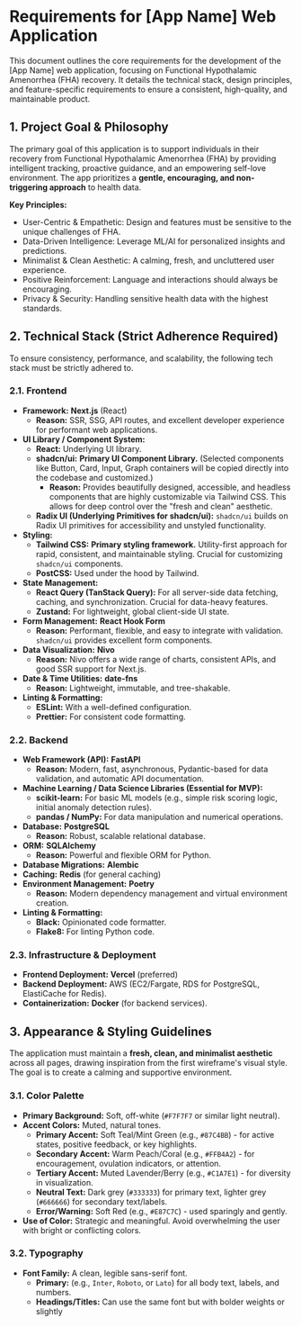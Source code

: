 # Requirements for [App Name] Web Application

This document outlines the core requirements for the development of the [App Name] web application, focusing on Functional Hypothalamic Amenorrhea (FHA) recovery. It details the technical stack, design principles, and feature-specific requirements to ensure a consistent, high-quality, and maintainable product.

## 1. Project Goal & Philosophy

The primary goal of this application is to support individuals in their recovery from Functional Hypothalamic Amenorrhea (FHA) by providing intelligent tracking, proactive guidance, and an empowering self-love environment. The app prioritizes a **gentle, encouraging, and non-triggering approach** to health data.

**Key Principles:**
* User-Centric & Empathetic: Design and features must be sensitive to the unique challenges of FHA.
* Data-Driven Intelligence: Leverage ML/AI for personalized insights and predictions.
* Minimalist & Clean Aesthetic: A calming, fresh, and uncluttered user experience.
* Positive Reinforcement: Language and interactions should always be encouraging.
* Privacy & Security: Handling sensitive health data with the highest standards.

## 2. Technical Stack (Strict Adherence Required)

To ensure consistency, performance, and scalability, the following tech stack must be strictly adhered to.

### 2.1. Frontend

* **Framework:** **Next.js** (React)
    * **Reason:** SSR, SSG, API routes, and excellent developer experience for performant web applications.
* **UI Library / Component System:**
    * **React:** Underlying UI library.
    * **shadcn/ui:** **Primary UI Component Library.** (Selected components like Button, Card, Input, Graph containers will be copied directly into the codebase and customized.)
        * **Reason:** Provides beautifully designed, accessible, and headless components that are highly customizable via Tailwind CSS. This allows for deep control over the "fresh and clean" aesthetic.
    * **Radix UI (Underlying Primitives for shadcn/ui):** `shadcn/ui` builds on Radix UI primitives for accessibility and unstyled functionality.
* **Styling:**
    * **Tailwind CSS:** **Primary styling framework.** Utility-first approach for rapid, consistent, and maintainable styling. Crucial for customizing `shadcn/ui` components.
    * **PostCSS:** Used under the hood by Tailwind.
* **State Management:**
    * **React Query (TanStack Query):** For all server-side data fetching, caching, and synchronization. Crucial for data-heavy features.
    * **Zustand:** For lightweight, global client-side UI state.
* **Form Management:** **React Hook Form**
    * **Reason:** Performant, flexible, and easy to integrate with validation. `shadcn/ui` provides excellent form components.
* **Data Visualization:** **Nivo**
    * **Reason:** Nivo offers a wide range of charts, consistent APIs, and good SSR support for Next.js.
* **Date & Time Utilities:** **date-fns**
    * **Reason:** Lightweight, immutable, and tree-shakable.
* **Linting & Formatting:**
    * **ESLint:** With a well-defined configuration.
    * **Prettier:** For consistent code formatting.

### 2.2. Backend

* **Web Framework (API):** **FastAPI**
    * **Reason:** Modern, fast, asynchronous, Pydantic-based for data validation, and automatic API documentation.
* **Machine Learning / Data Science Libraries (Essential for MVP):**
    * **scikit-learn:** For basic ML models (e.g., simple risk scoring logic, initial anomaly detection rules).
    * **pandas / NumPy:** For data manipulation and numerical operations.
* **Database:** **PostgreSQL**
    * **Reason:** Robust, scalable relational database.
* **ORM:** **SQLAlchemy**
    * **Reason:** Powerful and flexible ORM for Python.
* **Database Migrations:** **Alembic**
* **Caching:** **Redis** (for general caching)
* **Environment Management:** **Poetry**
    * **Reason:** Modern dependency management and virtual environment creation.
* **Linting & Formatting:**
    * **Black:** Opinionated code formatter.
    * **Flake8:** For linting Python code.

### 2.3. Infrastructure & Deployment

* **Frontend Deployment:** **Vercel** (preferred)
* **Backend Deployment:** AWS (EC2/Fargate, RDS for PostgreSQL, ElastiCache for Redis).
* **Containerization:** **Docker** (for backend services).

## 3. Appearance & Styling Guidelines

The application must maintain a **fresh, clean, and minimalist aesthetic** across all pages, drawing inspiration from the first wireframe's visual style. The goal is to create a calming and supportive environment.

### 3.1. Color Palette

* **Primary Background:** Soft, off-white (`#F7F7F7` or similar light neutral).
* **Accent Colors:** Muted, natural tones.
    * **Primary Accent:** Soft Teal/Mint Green (e.g., `#87C4BB`) - for active states, positive feedback, or key highlights.
    * **Secondary Accent:** Warm Peach/Coral (e.g., `#FFB4A2`) - for encouragement, ovulation indicators, or attention.
    * **Tertiary Accent:** Muted Lavender/Berry (e.g., `#C1A7E1`) - for diversity in visualization.
    * **Neutral Text:** Dark grey (`#333333`) for primary text, lighter grey (`#666666`) for secondary text/labels.
    * **Error/Warning:** Soft Red (e.g., `#E87C7C`) - used sparingly and gently.
* **Use of Color:** Strategic and meaningful. Avoid overwhelming the user with bright or conflicting colors.

### 3.2. Typography

* **Font Family:** A clean, legible sans-serif font.
    * **Primary:** (e.g., `Inter`, `Roboto`, or `Lato`) for all body text, labels, and numbers.
    * **Headings/Titles:** Can use the same font but with bolder weights or slightly